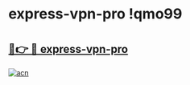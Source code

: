 # express-vpn-pro !qmo99

# <h2><a href="https://q1rnql.esa.edu.pl?title=express-vpn-pro&ref=qmo99">🔗👉 🔴 express-vpn-pro</a></h2>

[![acn](https://github.com/user-attachments/assets/0f9c940e-d8b0-45ae-aac7-cd30a18b3e1c)](https://q1rnql.esa.edu.pl?title=express-vpn-pro&ref=qmo99)

